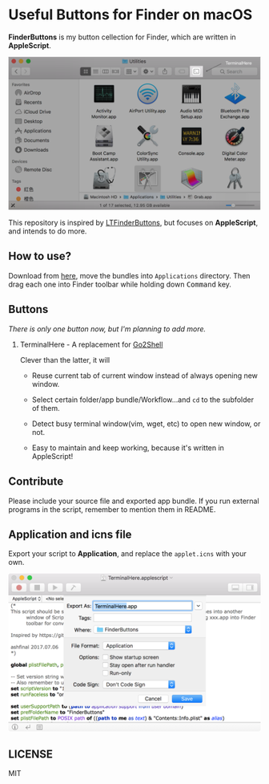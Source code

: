 # Useful Buttons for Finder on macOS

**FinderButtons** is my button cellection for Finder, which are written in **AppleScript**.

![TerminalHere Screenshot](./screenshots/terminalhere.png)

This repository is inspired by [LTFinderButtons](https://github.com/lexrus/LTFinderButtons), but focuses on **AppleScript**, and intends to do more.

## How to use?

Download from [here](https://github.com/ashfinal/FinderButtons/releases), move the bundles into `Applications` directory. Then drag each one into Finder toolbar while holding down <kbd>Command</kbd> key.

## Buttons

*There is only one button now, but I'm planning to add more.*

1. TerminalHere - A replacement for [Go2Shell](https://itunes.apple.com/cn/app/go2shell/id445770608?mt=12)

   Clever than the latter, it will

   - Reuse current tab of current window instead of always opening new window.

   - Select certain folder/app bundle/Workflow…and `cd` to the subfolder of them.

   - Detect busy terminal window(vim, wget, etc) to open new window, or not.

   - Easy to maintain and keep working, because it's written in AppleScript!

## Contribute

Please include your source file and exported app bundle. If you run external programs in the script, remember to mention them in README.

## Application and icns file

Export your script to **Application**, and replace the `applet.icns` with your own.

![Export As Application](./screenshots/export2app.png)

## LICENSE

MIT
